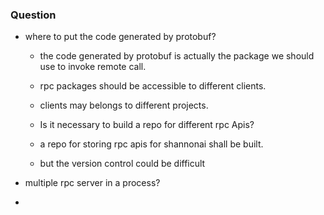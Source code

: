 ### Question

* where to put the code generated by protobuf?

  * the code generated by protobuf is actually the package we should use to invoke remote call.
  * rpc packages should be accessible to different clients.
  * clients may belongs to different projects.

  

  * Is it necessary to build a repo for different rpc Apis?
  * a repo for storing rpc apis for shannonai shall be built.
  * but the version control could be difficult
  
* multiple rpc server in a process?

* 

